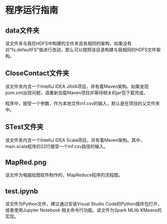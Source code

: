 # 程序运行指南

## data文件夹

  该文件夹与我在HDFS中构建的文件夹具有相同的架构，如果没有对"fs.defaultFS"值进行改动，那么可以按照该目录构建与我相同的HDFS文件架构。

## CloseContact文件夹

  该文件夹内含一个IntelliJ IDEA JAVA项目，并有着Maven架构。如果发现pom.xml出现问题，请重新加载Maven项目并等待相关的jar包下载完成。

  程序中，接受一个参数，作为本地文件inf.csv的输入，默认是在项目的父文件夹中。

## STest文件夹

  该文件夹内含一个IntelliJ IDEA Scala项目，并有着Maven架构。其中，main.scala程序的22行接受一个inf.csv路径的输入。

## MapRed.png

  该文件为电脑绘图软件制作的，MapReduce程序的流程图。

## test.ipynb

  该文件为Python文件，建议通过安装Visual Studio Code的Python插件包打开，或者使用Jupyter Notebook 相关命令行功能。该文件为Spark MLlib KMeans的实现。
